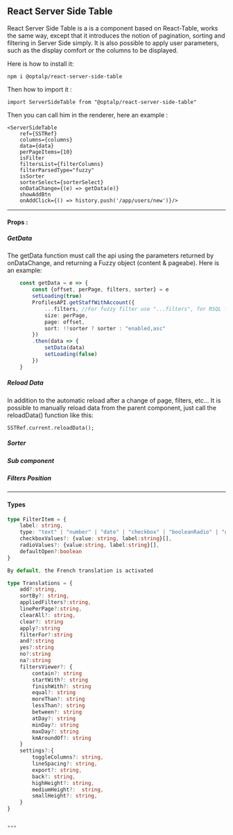 ## React Server Side Table

React Server Side Table is a is a component based on React-Table, works the same way, except that it introduces the notion of pagination, sorting and filtering in Server Side simply. 
It is also possible to apply user parameters, such as the display comfort or the columns to be displayed. 

Here is how to install it: 

```
npm i @optalp/react-server-side-table
```

Then how to import it : 
```
import ServerSideTable from "@optalp/react-server-side-table"
```

Then you can call him in the renderer, here an example : 
```
<ServerSideTable 
    ref={SSTRef}
    columns={columns}
    data={data}
    perPageItems={10}
    isFilter
    filtersList={filterColumns}
    filterParsedType="fuzzy"
    isSorter
    sorterSelect={sorterSelect}
    onDataChange={(e) => getData(e)} 
    showAddBtn
    onAddClick={() => history.push('/app/users/new')}/>
```
---

#### Props : 


##### GetData
The getData function must call the api using the parameters returned by onDataChange, and returning a Fuzzy object (content & pageabe). 
Here is an example: 
``` typescript
    const getData = e => {
        const {offset, perPage, filters, sorter} = e
        setLoading(true)
        ProfilesAPI.getStaffWithAccount({
            ...filters, //For fuzzy filter use "...filters", for RSQL filter use only "filters"
            size: perPage,
            page: offset,
            sort: !!sorter ? sorter : "enabled,asc"
        })
        .then(data => {
            setData(data)
            setLoading(false)
        })
    }
```

##### Reload Data
In addition to the automatic reload after a change of page, filters, etc... It is possible to manually reload data from the parent component, just call the reloadData() function like this:  
```
SSTRef.current.reloadData();
```

##### Sorter 

##### Sub component

##### Filters Position

---
#### Types

``` typescript
type FilterItem = {
    label: string, 
    type: "text" | "number" | "date" | "checkbox" | "booleanRadio" | "geoloc", 
    checkboxValues?: {value: string, label:string}[],
    radioValues?: {value:string, label:string}[],
    defaultOpen?:boolean
} 
```

``` typescript
By default, the French translation is activated

type Translations = {
    add?:string,
    sortBy?: string,
    appliedFilters?:string,
    linePerPage?:string,
    clearAll?: string,
    clear?: string
    apply?:string
    filterFor?:string
    and?:string
    yes?:string
    no?:string
    na?:string
    filtersViewer?: {
        contain?: string
        startWith?: string
        finishWith?: string
        equal?: string
        moreThan?: string
        lessThan?: string
        between?: string
        atDay?: string
        minDay?: string
        maxDay?: string
        kmAroundOf?: string
    }
    settings?:{
        toggleColumns?: string,
        lineSpacing?: string,
        export?: string,
        back?: string,
        highHeight?: string,
        mediumHeight?:  string,
        smallHeight?: string,
    }
}


***

